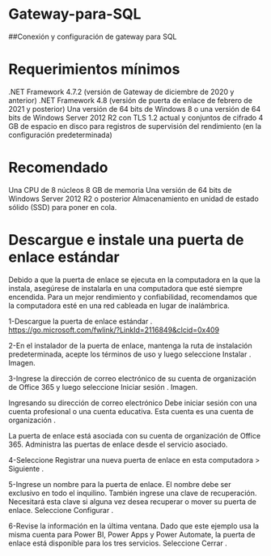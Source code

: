 # Gateway-para-SQL
##Conexión y configuración de gateway para SQL

# Requerimientos mínimos
.NET Framework 4.7.2 (versión de Gateway de diciembre de 2020 y anterior)
.NET Framework 4.8 (versión de puerta de enlace de febrero de 2021 y posterior)
Una versión de 64 bits de Windows 8 o una versión de 64 bits de Windows Server 2012 R2 con TLS 1.2 actual y conjuntos de cifrado
4 GB de espacio en disco para registros de supervisión del rendimiento (en la configuración predeterminada)

# Recomendado
Una CPU de 8 núcleos
8 GB de memoria
Una versión de 64 bits de Windows Server 2012 R2 o posterior
Almacenamiento en unidad de estado sólido (SSD) para poner en cola.
# Descargue e instale una puerta de enlace estándar
Debido a que la puerta de enlace se ejecuta en la computadora en la que la instala, asegúrese de instalarla en una computadora que esté siempre encendida. Para un mejor rendimiento y confiabilidad, recomendamos que la computadora esté en una red cableada en lugar de inalámbrica.

1-Descargue la puerta de enlace estándar . https://go.microsoft.com/fwlink/?LinkId=2116849&clcid=0x409

2-En el instalador de la puerta de enlace, mantenga la ruta de instalación predeterminada, acepte los términos de uso y luego seleccione Instalar .
Imagen.

3-Ingrese la dirección de correo electrónico de su cuenta de organización de Office 365 y luego seleccione Iniciar sesión .
Imagen.

Ingresando su dirección de correo electrónico
Debe iniciar sesión con una cuenta profesional o una cuenta educativa. Esta cuenta es una cuenta de organización .

La puerta de enlace está asociada con su cuenta de organización de Office 365. Administra las puertas de enlace desde el servicio asociado.

4-Seleccione Registrar una nueva puerta de enlace en esta computadora > Siguiente .

5-Ingrese un nombre para la puerta de enlace. El nombre debe ser exclusivo en todo el inquilino. También ingrese una clave de recuperación. Necesitará esta clave si alguna vez desea recuperar o mover su puerta de enlace. Seleccione Configurar .

6-Revise la información en la última ventana. Dado que este ejemplo usa la misma cuenta para Power BI, Power Apps y Power Automate, la puerta de enlace está disponible para los tres servicios. Seleccione Cerrar .
